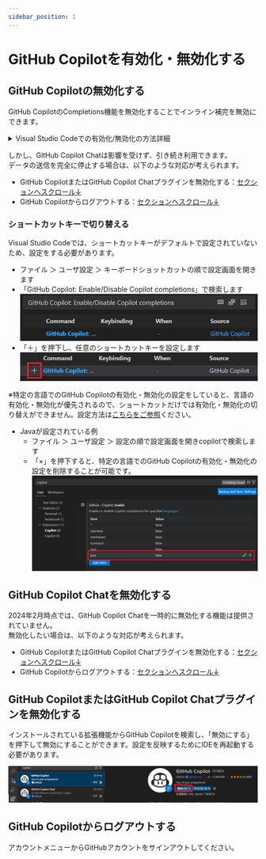 ```yaml
---
sidebar_position: 1
---
```


# GitHub Copilotを有効化・無効化する

## GitHub Copilotの無効化する

GitHub CopilotのCompletions機能を無効化することでインライン補完を無効にできます。

<details>
<summary>Visual Studio Codeでの有効化/無効化の方法詳細</summary>

- ウィンドウの下部パネルにある状態アイコンで有効化・無効化できます
  ![VSCode上のGitHub Copilot有効/無効化ボタン](images/github-copilot-in-vscode_toggle.png)
- `DisableCompletions`  を押下すると無効化されます
  ![VSCode上のGitHub Copilotを無効にする操作](images/github-copilot-in-vscode_on.png)
- 有効にしたい場合は、 `Enable Completions` を押下します
  ![VSCode上のGitHub Copilotを有効にする操作](images/github-copilot-in-vscode_off.png)

</details>

しかし、GitHub Copilot Chatは影響を受けず、引き続き利用できます。<br/>
データの送信を完全に停止する場合は、以下のような対応が考えられます。

- GitHub CopilotまたはGitHub Copilot Chatプラグインを無効化する：[セクションへスクロール↓](#github-copilotまたはgithub-copilot-chatプラグインを無効化する)
- GitHub Copilotからログアウトする：[セクションへスクロール↓](#github-copilotからログアウトする)

### ショートカットキーで切り替える

Visual Studio Codeでは、ショートカットキーがデフォルトで設定されていないため、設定をする必要があります。

<!-- textlint-disable prh -->
- ファイル ＞ ユーザ設定 ＞ キーボードショットカットの順で設定画面を開きます
- 「GitHub Copilot: Enable/Disable Copilot completions」で検索します
    ![GitHub Copilotショートカットの設定１](images/github-copilot-shortcut-setting_1.png)
- 「＋」を押下し、任意のショートカットキーを設定します
    ![GitHub Copilotショートカットの設定２](images/github-copilot-shortcut-setting_2.png)
<!-- textlint-enable prh -->

※特定の言語でのGitHub Copilotの有効化・無効化の設定をしていると、言語の有効化・無効化が優先されるので、ショートカットだけでは有効化・無効化の切り替えができません。設定方法は[こちらをご参照](https://docs.github.com/ja/copilot/managing-copilot/configure-personal-settings/configuring-github-copilot-in-your-environment?tool=vscode#enabling-or-disabling-inline-suggestions)ください。

- Javaが設定されている例
  - ファイル ＞ ユーザ設定 ＞ 設定の順で設定画面を開きcopilotで検索します
  - 「×」を押下すると、特定の言語でのGitHub Copilotの有効化・無効化の設定を削除することが可能です。
    ![GitHub Copilotショートカットの設定３](images/github-copilot-shortcut-setting_3.png)

## GitHub Copilot Chatを無効化する

2024年2月時点では、GitHub Copilot Chatを一時的に無効化する機能は提供されていません。<br/>
無効化したい場合は、以下のような対応が考えられます。

- GitHub CopilotまたはGitHub Copilot Chatプラグインを無効化する：[セクションへスクロール↓](#github-copilotまたはgithub-copilot-chatプラグインを無効化する)
- GitHub Copilotからログアウトする：[セクションへスクロール↓](#github-copilotからログアウトする)

## GitHub CopilotまたはGitHub Copilot Chatプラグインを無効化する

インストールされている拡張機能からGitHub Copilotを検索し、「無効にする」を押下して無効にすることができます。設定を反映するためにIDEを再起動する必要があります。

![VSCode上のGitHub Copilot Chatを無効にする操作](images/github-copilot-chat-in-vscode-off.png)

## GitHub Copilotからログアウトする

アカウントメニューからGitHubアカウントをサインアウトしてください。
